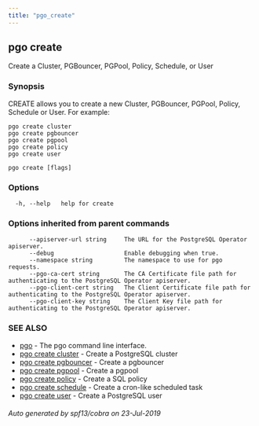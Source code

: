 ```yaml
---
title: "pgo_create"
---
```

## pgo create

Create a Cluster, PGBouncer, PGPool, Policy, Schedule, or User

### Synopsis

CREATE allows you to create a new Cluster, PGBouncer, PGPool, Policy, Schedule or User. For example: 

    pgo create cluster
    pgo create pgbouncer
    pgo create pgpool
    pgo create policy
    pgo create user

```
pgo create [flags]
```

### Options

```
  -h, --help   help for create
```

### Options inherited from parent commands

```
      --apiserver-url string     The URL for the PostgreSQL Operator apiserver.
      --debug                    Enable debugging when true.
      --namespace string         The namespace to use for pgo requests.
      --pgo-ca-cert string       The CA Certificate file path for authenticating to the PostgreSQL Operator apiserver.
      --pgo-client-cert string   The Client Certificate file path for authenticating to the PostgreSQL Operator apiserver.
      --pgo-client-key string    The Client Key file path for authenticating to the PostgreSQL Operator apiserver.
```

### SEE ALSO

* [pgo](/cli/pgo/)	 - The pgo command line interface.
* [pgo create cluster](/cli/pgo_create_cluster/)	 - Create a PostgreSQL cluster
* [pgo create pgbouncer](/cli/pgo_create_pgbouncer/)	 - Create a pgbouncer 
* [pgo create pgpool](/cli/pgo_create_pgpool/)	 - Create a pgpool 
* [pgo create policy](/cli/pgo_create_policy/)	 - Create a SQL policy
* [pgo create schedule](/cli/pgo_create_schedule/)	 - Create a cron-like scheduled task
* [pgo create user](/cli/pgo_create_user/)	 - Create a PostgreSQL user

###### Auto generated by spf13/cobra on 23-Jul-2019
